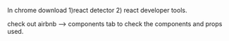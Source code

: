 In chrome download 
1)react detector
2) react developer tools.

check out airbnb --> components tab to check the components and props used.
